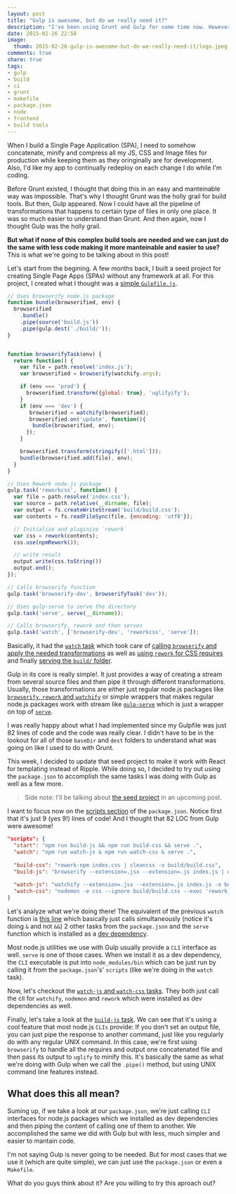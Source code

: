 ```yaml
---
layout: post
title: "Gulp is awesome, but do we really need it?"
description: "I've been using Grunt and Gulp for some time now. However, I've realized lately that with a simple package.json I can do the same, but more manteinable and with less code. In this post, I'll explain how we can do it!"
date: 2015-02-26 22:58
image:
  thumb: 2015-02-26-gulp-is-awesome-but-do-we-really-need-it/logo.jpeg
comments: true
share: true
tags: 
- gulp
- build
- ci
- grunt
- makefile
- package.json
- node
- frontend
- build tools
---
```

When I build a Single Page Application (SPA), I need to somehow concatenate, minify and compress all my JS, CSS and Image files for production while keeping them as they oringinally are for development. Also, I'd like my app to continually redeploy on each change I do while I'm coding. 

Before Grunt existed, I thought that doing this in an easy and manteinable way was impossible. That's why I thought Grunt was the holly grail for build tools. But then, Gulp appeared. Now I could have all the pipeline of transformations that happens to certain type of files in only one place. It was so much easier to understand than Grunt. And then again, now I thought Gulp was the holly grail.

**But what if none of this complex build tools are needed and we can just do the same with less code making it more manteinable and easier to use?** This is what we're going to be talking about in this post!

<!-- more -->

Let's start from the begining. A few months back, I built a seed project for creating Single Page Apps (SPAs) without any framework at all. For this project, I created what I thought was a [simple `Gulpfile.js`](https://github.com/auth0/single-page-app-seed/blob/master/gulpfile.js). 

```js
// Uses browserify node.js package
function bundle(browserified, env) {
  browserified
    .bundle()
    .pipe(source('build.js'))
    .pipe(gulp.dest('./build/'));
}


function browserifyTask(env) {
  return function() {
    var file = path.resolve('index.js');
    var browserified = browserify(watchify.args);

    if (env === 'prod') {
      browserified.transform({global: true}, 'uglifyify');
    }
    if (env === 'dev') {
       browserified = watchify(browserified);
       browserified.on('update', function(){
        bundle(browserified, env);
      });
    }

    browserified.transform(stringify(['.html']));
    bundle(browserified.add(file), env);
  }
}

// Uses Rework node.js package
gulp.task('reworkcss', function() {
  var file = path.resolve('index.css');
  var source = path.relative(__dirname, file);
  var output = fs.createWriteStream('build/build.css');
  var contents = fs.readFileSync(file, {encoding: 'utf8'});

  // Initialize and pluginize `rework`
  var css = rework(contents);
  css.use(npmRework());

  // write result
  output.write(css.toString())
  output.end();
});

// Calls browserify function
gulp.task('browserify-dev', browserifyTask('dev'));

// Uses gulp-serve to serve the directory
gulp.task('serve', serve(__dirname));

// Calls browserify, rework and then serves
gulp.task('watch', ['browserify-dev', 'reworkcss', 'serve']);
```

Basically, it had the [`watch` task](https://github.com/auth0/single-page-app-seed/blob/master/gulpfile.js#L82) which took care of [calling `browserify` and apply the needed transformations](https://github.com/auth0/single-page-app-seed/blob/master/gulpfile.js#L23-L49) as well as [using `rework` for CSS requires](https://github.com/auth0/single-page-app-seed/blob/master/gulpfile.js#L62-L75) and finally [serving the `build/` folder](https://github.com/auth0/single-page-app-seed/blob/master/gulpfile.js#L56).

Gulp in its core is really simple!. It just provides a way of creating a stream from several source files and then pipe it through different transformations. Usually, those transformations are either just regular node.js packages like [`browserify`, `rework` and `watchify`](https://github.com/auth0/single-page-app-seed/blob/master/gulpfile.js#L9-L10) or simple wrappers that makes regular node.js packages work with stream like [`gulp-serve`](https://github.com/auth0/single-page-app-seed/blob/master/gulpfile.js#L15) which is just a wrapper on top of [`serve`](https://github.com/tj/serve).

I was really happy about what I had implemented since my Gulpfile was just 82 lines of code and the code was really clear. I didn't have to be in the lookout for all of those `baseDir` and `dest` folders to understand what was going on like I used to do with Grunt.

This week, I decided to update that seed project to make it work with React for templating instead of Ripple. While doing so, I decided to try out using the `package.json` to accomplish the same tasks I was doing with Gulp as well as a few more. 

> Side note: I'll be talking about [the seed project](https://github.com/mgonto/react-browserify-spa-seed) in an upcoming post. 

I want to focus now on the [scripts section](https://github.com/mgonto/react-browserify-spa-seed/blob/master/package.json#L19-L28) of the `package.json`. Notice first that it's just 9 (yes 9!) lines of code! And I thought that 82 LOC from Gulp were awesome!

```json
"scripts": {
  "start": "npm run build-js && npm run build-css && serve .",
  "watch": "npm run watch-js & npm run watch-css & serve .",
  
  "build-css": "rework-npm index.css | cleancss -o build/build.css",
  "build-js": "browserify --extension=.jsx --extension=.js index.js | uglifyjs > build/build.js",
  
  "watch-js": "watchify --extension=.jsx --extension=.js index.js -o build/build.js --debug --verbose",
  "watch-css": "nodemon -e css --ignore build/build.css --exec 'rework-npm index.css -o build/build.css'"
}
```

Let's analyze what we're doing there! The equivalent of the previous `watch` function is [this line](https://github.com/mgonto/react-browserify-spa-seed/blob/master/package.json#L20) which basically just calls simultaneously (notice it's doing `&` and not `&&`) 2 other tasks from the `package.json` and the `serve` function which is installed as a [dev dependency](https://github.com/mgonto/react-browserify-spa-seed/blob/master/package.json#L50). 

Most node.js utilities we use with Gulp usually provide a `CLI` interface as well. `serve` is one of those cases. When we install it as a dev dependency, the `CLI` executable is put into `node_modules/bin` which can be just run by calling it from the `package.json`'s' `scripts` (like we're doing in the `watch` task).

Now, let's checkout the [`watch-js` and `watch-css` tasks](https://github.com/mgonto/react-browserify-spa-seed/blob/master/package.json#L24-L25). They both just call the cli for `watchify`, `nodemon` and `rework` which were installed as dev dependencies as well.

Finally, let's take a look at the [`build-js` task](https://github.com/mgonto/react-browserify-spa-seed/blob/master/package.json#L23). We can see that it's using a cool feature that most node.js `CLIs` provide: If you don't set an output file, you can just pipe the response to another command, just like you regularly do with any regular UNIX command. In this case, we're first using `browserify` to handle all the requires and output one concatenated file and then pass its output to `uglify` to minify this. It's basically the same as what we're doing with Gulp when we call the `.pipe()` method, but using UNIX command line features instead.

## What does this all mean?

Suming up, if we take a look at our `package.json`, we're just calling `CLI` interfaces for node.js packages which we installed as dev dependencies and then piping the content of calling one of them to another. We accomplished the same we did with Gulp but with less, much simpler and easier to mantain code.

I'm not saying Gulp is never going to be needed. But for most cases that we use it (which are quite simple), we can just use the `package.json` or even a `Makefile`.

What do you guys think about it? Are you willing to try this aproach out?
